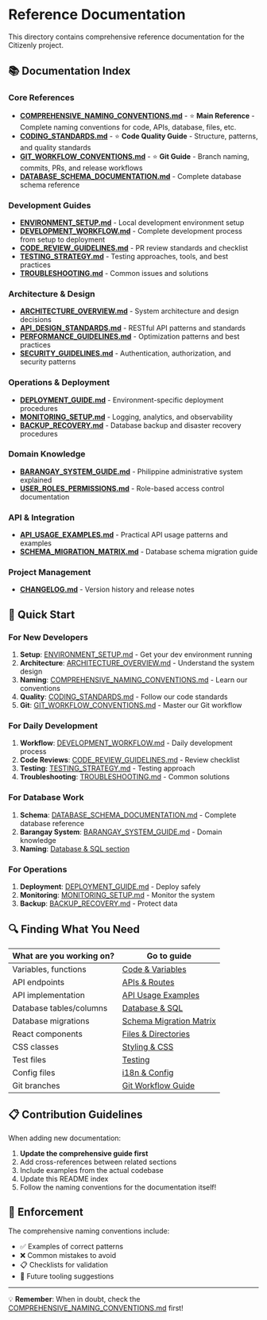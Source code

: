 # Reference Documentation

This directory contains comprehensive reference documentation for the Citizenly project.

## 📚 Documentation Index

### **Core References**
- **[COMPREHENSIVE_NAMING_CONVENTIONS.md](./COMPREHENSIVE_NAMING_CONVENTIONS.md)** - ⭐ **Main Reference** - Complete naming conventions for code, APIs, database, files, etc.
- **[CODING_STANDARDS.md](./CODING_STANDARDS.md)** - ⭐ **Code Quality Guide** - Structure, patterns, and quality standards
- **[GIT_WORKFLOW_CONVENTIONS.md](./GIT_WORKFLOW_CONVENTIONS.md)** - ⭐ **Git Guide** - Branch naming, commits, PRs, and release workflows
- **[DATABASE_SCHEMA_DOCUMENTATION.md](./DATABASE_SCHEMA_DOCUMENTATION.md)** - Complete database schema reference

### **Development Guides**
- **[ENVIRONMENT_SETUP.md](./ENVIRONMENT_SETUP.md)** - Local development environment setup
- **[DEVELOPMENT_WORKFLOW.md](./DEVELOPMENT_WORKFLOW.md)** - Complete development process from setup to deployment
- **[CODE_REVIEW_GUIDELINES.md](./CODE_REVIEW_GUIDELINES.md)** - PR review standards and checklist
- **[TESTING_STRATEGY.md](./TESTING_STRATEGY.md)** - Testing approaches, tools, and best practices
- **[TROUBLESHOOTING.md](./TROUBLESHOOTING.md)** - Common issues and solutions

### **Architecture & Design**
- **[ARCHITECTURE_OVERVIEW.md](./ARCHITECTURE_OVERVIEW.md)** - System architecture and design decisions
- **[API_DESIGN_STANDARDS.md](./API_DESIGN_STANDARDS.md)** - RESTful API patterns and standards
- **[PERFORMANCE_GUIDELINES.md](./PERFORMANCE_GUIDELINES.md)** - Optimization patterns and best practices
- **[SECURITY_GUIDELINES.md](./SECURITY_GUIDELINES.md)** - Authentication, authorization, and security patterns

### **Operations & Deployment**
- **[DEPLOYMENT_GUIDE.md](./DEPLOYMENT_GUIDE.md)** - Environment-specific deployment procedures
- **[MONITORING_SETUP.md](./MONITORING_SETUP.md)** - Logging, analytics, and observability
- **[BACKUP_RECOVERY.md](./BACKUP_RECOVERY.md)** - Database backup and disaster recovery procedures

### **Domain Knowledge**
- **[BARANGAY_SYSTEM_GUIDE.md](./BARANGAY_SYSTEM_GUIDE.md)** - Philippine administrative system explained
- **[USER_ROLES_PERMISSIONS.md](./USER_ROLES_PERMISSIONS.md)** - Role-based access control documentation

### **API & Integration**
- **[API_USAGE_EXAMPLES.md](./API_USAGE_EXAMPLES.md)** - Practical API usage patterns and examples
- **[SCHEMA_MIGRATION_MATRIX.md](./SCHEMA_MIGRATION_MATRIX.md)** - Database schema migration guide

### **Project Management**
- **[CHANGELOG.md](./CHANGELOG.md)** - Version history and release notes

## 🎯 Quick Start

### **For New Developers**
1. **Setup**: [ENVIRONMENT_SETUP.md](./ENVIRONMENT_SETUP.md) - Get your dev environment running
2. **Architecture**: [ARCHITECTURE_OVERVIEW.md](./ARCHITECTURE_OVERVIEW.md) - Understand the system design
3. **Naming**: [COMPREHENSIVE_NAMING_CONVENTIONS.md](./COMPREHENSIVE_NAMING_CONVENTIONS.md) - Learn our conventions
4. **Quality**: [CODING_STANDARDS.md](./CODING_STANDARDS.md) - Follow our code standards
5. **Git**: [GIT_WORKFLOW_CONVENTIONS.md](./GIT_WORKFLOW_CONVENTIONS.md) - Master our Git workflow

### **For Daily Development**
1. **Workflow**: [DEVELOPMENT_WORKFLOW.md](./DEVELOPMENT_WORKFLOW.md) - Daily development process
2. **Code Reviews**: [CODE_REVIEW_GUIDELINES.md](./CODE_REVIEW_GUIDELINES.md) - Review checklist
3. **Testing**: [TESTING_STRATEGY.md](./TESTING_STRATEGY.md) - Testing approach
4. **Troubleshooting**: [TROUBLESHOOTING.md](./TROUBLESHOOTING.md) - Common solutions

### **For Database Work**
1. **Schema**: [DATABASE_SCHEMA_DOCUMENTATION.md](./DATABASE_SCHEMA_DOCUMENTATION.md) - Complete database reference
2. **Barangay System**: [BARANGAY_SYSTEM_GUIDE.md](./BARANGAY_SYSTEM_GUIDE.md) - Domain knowledge
3. **Naming**: [Database & SQL section](./COMPREHENSIVE_NAMING_CONVENTIONS.md#️-database--sql)

### **For Operations**
1. **Deployment**: [DEPLOYMENT_GUIDE.md](./DEPLOYMENT_GUIDE.md) - Deploy safely
2. **Monitoring**: [MONITORING_SETUP.md](./MONITORING_SETUP.md) - Monitor the system
3. **Backup**: [BACKUP_RECOVERY.md](./BACKUP_RECOVERY.md) - Protect data

## 🔍 Finding What You Need

| **What are you working on?** | **Go to guide** |
|---------------------------|-------------------|
| Variables, functions | [Code & Variables](./COMPREHENSIVE_NAMING_CONVENTIONS.md#-code--variables) |
| API endpoints | [APIs & Routes](./COMPREHENSIVE_NAMING_CONVENTIONS.md#-apis--routes) |
| API implementation | [API Usage Examples](./API_USAGE_EXAMPLES.md) |
| Database tables/columns | [Database & SQL](./COMPREHENSIVE_NAMING_CONVENTIONS.md#️-database--sql) |
| Database migrations | [Schema Migration Matrix](./SCHEMA_MIGRATION_MATRIX.md) |
| React components | [Files & Directories](./COMPREHENSIVE_NAMING_CONVENTIONS.md#-files--directories) |
| CSS classes | [Styling & CSS](./COMPREHENSIVE_NAMING_CONVENTIONS.md#-styling--css) |
| Test files | [Testing](./COMPREHENSIVE_NAMING_CONVENTIONS.md#-testing) |
| Config files | [i18n & Config](./COMPREHENSIVE_NAMING_CONVENTIONS.md#-i18n--config) |
| Git branches | [Git Workflow Guide](./GIT_WORKFLOW_CONVENTIONS.md#-branch-naming) |

## 📋 Contribution Guidelines

When adding new documentation:

1. **Update the comprehensive guide first**
2. Add cross-references between related sections
3. Include examples from the actual codebase
4. Update this README index
5. Follow the naming conventions for the documentation itself!

## 🎯 Enforcement

The comprehensive naming conventions include:
- ✅ Examples of correct patterns
- ❌ Common mistakes to avoid  
- 📋 Checklists for validation
- 🔧 Future tooling suggestions

---

💡 **Remember**: When in doubt, check the [COMPREHENSIVE_NAMING_CONVENTIONS.md](./COMPREHENSIVE_NAMING_CONVENTIONS.md) first!